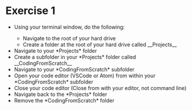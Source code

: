 # Exercise 1
<ul>
    <li>Using your terminal window, do the following:</li>
    <ul>
    <li>Navigate to the root of your hard drive</li>
    <li>Create a folder at the root of your hard drive called __Projects__</li>
    </ul>
    <li>Navigate to your *Projects* folder</li>
    <li>Create a subfolder in your *Projects* folder called __CodingFromScratch__</li>
    <li>Navigate to your *CodingFromScratch* subfolder</li>
    <li>Open your code editor (VSCode or Atom) from within your *CodingFromScratch* subfolder</li>
    <li>Close your code editor (Close from with your editor, not command line)</li>
    <li>Navigate back to the *Projects* folder</li>
    <li>Remove the *CodingFromScratch* folder</li>
</ul>